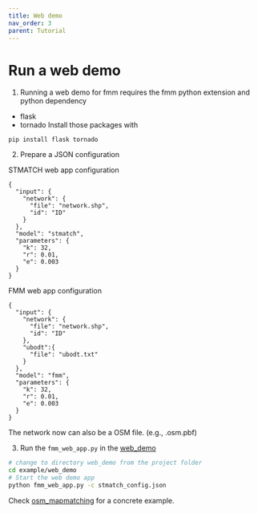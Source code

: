 ```yaml
---
title: Web demo
nav_order: 3
parent: Tutorial
---
```


# Run a web demo

1. Running a web demo for fmm requires the fmm python extension and python dependency
- flask
- tornado
Install those packages with
```
pip install flask tornado
```

2. Prepare a JSON configuration

STMATCH web app configuration
```
{
  "input": {
    "network": {
      "file": "network.shp",
      "id": "ID"
    }
  },
  "model": "stmatch",
  "parameters": {
    "k": 32,
    "r": 0.01,
    "e": 0.003
  }
}
```

FMM web app configuration
```
{
  "input": {
    "network": {
      "file": "network.shp",
      "id": "ID"
    },
    "ubodt":{
      "file": "ubodt.txt"
    }
  },
  "model": "fmm",
  "parameters": {
    "k": 32,
    "r": 0.01,
    "e": 0.003
  }
}
```

The network now can also be a OSM file. (e.g., .osm.pbf)


3. Run the `fmm_web_app.py` in the [web_demo](https://github.com/cyang-kth/fmm/tree/master//example/web_demo)
```bash
# change to directory web_demo from the project folder
cd example/web_demo
# Start the web demo app
python fmm_web_app.py -c stmatch_config.json
```

Check [osm_mapmatching](https://github.com/cyang-kth/osm_mapmatching) for a concrete example.
